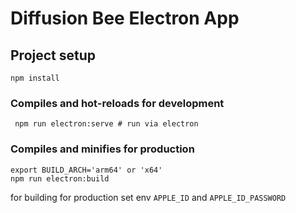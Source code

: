# Diffusion Bee Electron App

## Project setup

```
npm install

```

### Compiles and hot-reloads for development

```
 npm run electron:serve # run via electron
```

### Compiles and minifies for production

```
export BUILD_ARCH='arm64' or 'x64'
npm run electron:build
```

for building for production set env `APPLE_ID` and `APPLE_ID_PASSWORD`
